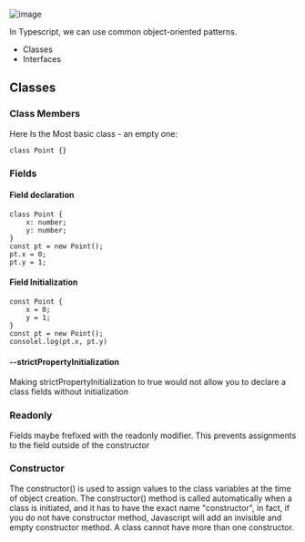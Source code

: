 ![image](https://user-images.githubusercontent.com/56764144/193456198-751083a0-2361-47eb-918d-d5d0e0cf195b.png)

In Typescript, we can use common object-oriented patterns.
- Classes
- Interfaces
## Classes
### Class Members
  Here Is the Most basic class - an empty one: 
```
class Point {}
```
### Fields
#### Field declaration
```
class Point {
    x: number;
    y: number;
}
const pt = new Point();
pt.x = 0;
pt.y = 1;
```
#### Field Initialization
```
const Point {
    x = 0;
    y = 1;
}
const pt = new Point();
consolel.log(pt.x, pt.y)
```
#### --strictPropertyInitialization
Making strictPropertyInitialization to true would not allow you to declare a class fields without initialization

### Readonly
Fields maybe frefixed with the readonly modifier. This prevents assignments to the field outside of the constructor

### Constructor
The constructor() is used to assign values to the class variables at the time of object creation.
The constructor() method is called automatically when a class is initiated, and it has to have the exact name "constructor", in fact, if you do not have constructor method, Javascript will add an invisible and empty constructor method.
A class cannot have more than one constructor. 

